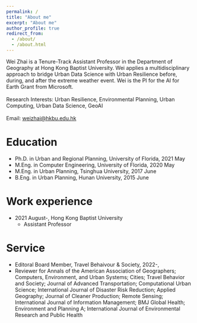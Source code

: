 ```yaml
---
permalink: /
title: "About me"
excerpt: "About me"
author_profile: true
redirect_from: 
  - /about/
  - /about.html
---
```


Wei Zhai is a Tenure-Track Assistant Professor in the Department of Geography at Hong Kong Baptist University. Wei applies a multidisciplinary approach to bridge Urban Data Science with Urban Resilience before, during, and after the extreme weather event. Wei is the PI for the AI for Earth Grant from Microsoft.
<br/><br/> 
Research Interests: Urban Resilience, Environmental Planning, Urban Computing, Urban Data Science, GeoAI
<br/><br/> 
Email: weizhai@hkbu.edu.hk

Education
======
* Ph.D. in Urban and Regional Planning, University of Florida, 2021 May
* M.Eng. in Computer Engineering, University of Florida, 2020 May
* M.Eng. in Urban Planning, Tsinghua University, 2017 June
* B.Eng. in Urban Planning, Hunan University, 2015 June

Work experience
======
* 2021 August-, Hong Kong Baptist University
  * Assistant Professor
  
Service
======
* Editoral Board Member, Travel Behaivour & Society, 2022-,
* Reviewer for Annals of the American Association of Geographers; Computers, Environment, and Urban Systems; Cities; Travel Behavior and Society; Journal of Advanced Transportation; Computational Urban Science; International Journal of Disaster Risk Reduction; Applied Geography; Journal of Cleaner Production; Remote Sensing; International Journal of Information Management; BMJ Global Health; Environment and Planning A; International Journal of Environmental Research and Public Health


<body background="https://skywalkerzhai.github.io/weizhai.github.io/images/background.jpg">

